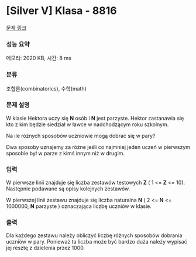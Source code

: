 # [Silver V] Klasa - 8816 

[문제 링크](https://www.acmicpc.net/problem/8816) 

### 성능 요약

메모리: 2020 KB, 시간: 8 ms

### 분류

조합론(combinatorics), 수학(math)

### 문제 설명

<p>W klasie Hektora uczy się <strong>N</strong> osób i <strong>N</strong> jest parzyste. Hektor zastanawia się kto z kim będzie siedział w ławce w nadchodzącym roku szkolnym.</p>

<p>Na ile różnych sposobów uczniowie mogą dobrać się w pary?</p>

<p>Dwa sposoby uznajemy za różne jeśli co najmniej jeden uczeń w pierwszym sposobie był w parze z kimś innym niż w drugim.</p>

### 입력 

 <p>W pierwsze linii znajduje się liczba zestawów testowych <strong>Z</strong> ( 1 <= <strong>Z</strong> <= 10). Następnie podawane są opisy kolejnych zestawów.</p>

<p>W pierwszej linii zestawu znajduje się liczba naturalna <strong>N</strong> ( 2 <= <strong>N</strong> <= 1000000, <strong>N</strong> parzyste ) oznaczająca liczbę uczniów w klasie.</p>

### 출력 

 <p>Dla każdego zestawu należy obliczyć liczbę różnych sposobów dobrania uczniów w pary. Ponieważ ta liczba może być bardzo duża należy wypisać jej resztę z dzielenia przez 1000.</p>

